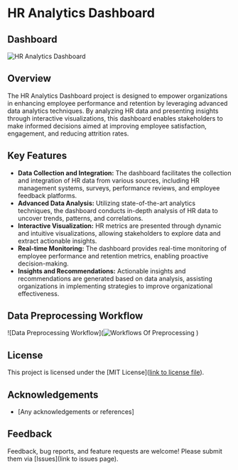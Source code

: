 # HR Analytics Dashboard

## Dashboard
![HR Analytics Dashboard](https://github.com/Dishantkharkar/HR-Analytics-Dashboard/assets/130529528/41468f13-eeba-41a9-b5a5-e1d2368a4a4a)

## Overview
The HR Analytics Dashboard project is designed to empower organizations in enhancing employee performance and retention by leveraging advanced data analytics techniques. By analyzing HR data and presenting insights through interactive visualizations, this dashboard enables stakeholders to make informed decisions aimed at improving employee satisfaction, engagement, and reducing attrition rates.

## Key Features
- **Data Collection and Integration:** The dashboard facilitates the collection and integration of HR data from various sources, including HR management systems, surveys, performance reviews, and employee feedback platforms.
- **Advanced Data Analysis:** Utilizing state-of-the-art analytics techniques, the dashboard conducts in-depth analysis of HR data to uncover trends, patterns, and correlations.
- **Interactive Visualization:** HR metrics are presented through dynamic and intuitive visualizations, allowing stakeholders to explore data and extract actionable insights.
- **Real-time Monitoring:** The dashboard provides real-time monitoring of employee performance and retention metrics, enabling proactive decision-making.
- **Insights and Recommendations:** Actionable insights and recommendations are generated based on data analysis, assisting organizations in implementing strategies to improve organizational effectiveness.

## Data Preprocessing Workflow
![Data Preprocessing Workflow](![Workflows Of Preprocessing](https://github.com/Dishantkharkar/HR-Analytics-Dashboard/assets/130529528/a4eeef99-de5c-4829-bbb3-16e1b0767be0)
)

## License
This project is licensed under the [MIT License]([link to license file](https://github.com/Dishantkharkar/HR-Analytics-Dashboard/blob/main/LICENSE)).

## Acknowledgements
- [Any acknowledgements or references]

## Feedback
Feedback, bug reports, and feature requests are welcome! Please submit them via [Issues](link to issues page).
